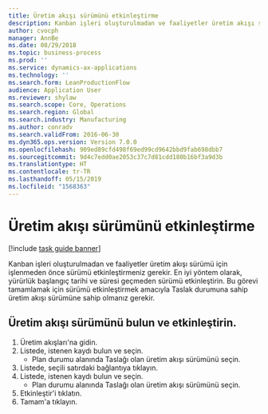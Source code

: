 ```yaml
---
title: Üretim akışı sürümünü etkinleştirme
description: Kanban işleri oluşturulmadan ve faaliyetler üretim akışı sürümü için işlenmeden önce sürümü etkinleştirmeniz gerekir.
author: cvocph
manager: AnnBe
ms.date: 08/29/2018
ms.topic: business-process
ms.prod: ''
ms.service: dynamics-ax-applications
ms.technology: ''
ms.search.form: LeanProductionFlow
audience: Application User
ms.reviewer: shylaw
ms.search.scope: Core, Operations
ms.search.region: Global
ms.search.industry: Manufacturing
ms.author: conradv
ms.search.validFrom: 2016-06-30
ms.dyn365.ops.version: Version 7.0.0
ms.openlocfilehash: 909ed89cfd498f69ed99cd9642bbd9fab698dbb7
ms.sourcegitcommit: 9d4c7edd0ae2053c37c7d81cdd180b16bf3a9d3b
ms.translationtype: HT
ms.contentlocale: tr-TR
ms.lasthandoff: 05/15/2019
ms.locfileid: "1568363"
---
```

# <a name="activate-a-production-flow-version"></a>Üretim akışı sürümünü etkinleştirme

[!include [task guide banner](../../includes/task-guide-banner.md)]

Kanban işleri oluşturulmadan ve faaliyetler üretim akışı sürümü için işlenmeden önce sürümü etkinleştirmeniz gerekir. En iyi yöntem olarak, yürürlük başlangıç tarihi ve süresi geçmeden sürümü etkinleştirin. Bu görevi tamamlamak için sürümü etkinleştirmek amacıyla Taslak durumuna sahip üretim akışı sürümüne sahip olmanız gerekir. 


## <a name="find-and-activate-a-production-flow-version"></a>Üretim akışı sürümünü bulun ve etkinleştirin.
1. Üretim akışları'na gidin.
2. Listede, istenen kaydı bulun ve seçin.
    * Plan durumu alanında Taslağı olan üretim akışı sürümünü seçin.  
3. Listede, seçili satırdaki bağlantıya tıklayın.
4. Listede, istenen kaydı bulun ve seçin.
    * Plan durumu alanında Taslağı olan üretim akışı sürümünü seçin.  
5. Etkinleştir'i tıklatın.
6. Tamam'a tıklayın.

